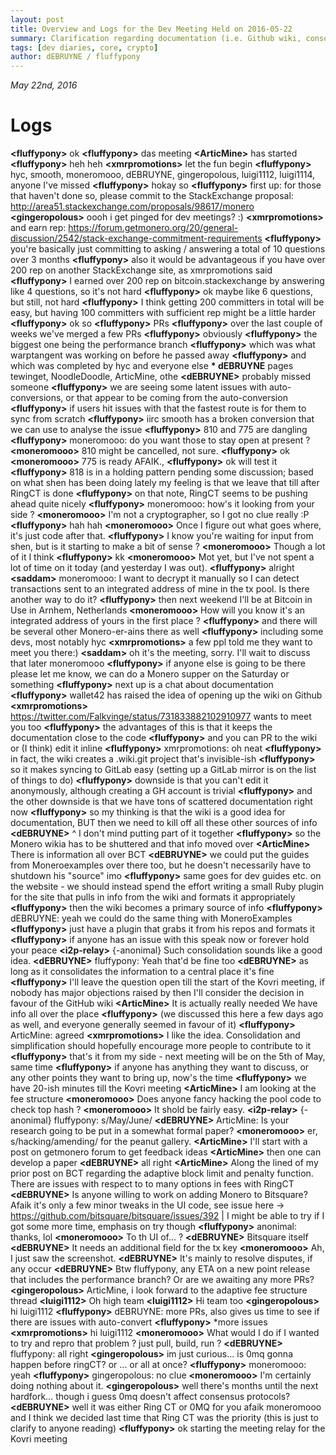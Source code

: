 ```yaml
---
layout: post
title: Overview and Logs for the Dev Meeting Held on 2016-05-22
summary: Clarification regarding documentation (i.e. Github wiki, consolidating information), bit on Ring CT, discussion of open PRs
tags: [dev diaries, core, crypto]
author: dEBRUYNE / fluffypony
---
```


*May 22nd, 2016*

# Logs

**\<fluffypony>** ok
**\<fluffypony>** das meeting
**\<ArticMine>** has started
**\<fluffypony>** heh heh
**\<xmrpromotions>** let the fun begin
**\<fluffypony>** hyc, smooth, moneromooo, dEBRUYNE, gingeropolous, luigi1112, luigi1114, anyone I've missed
**\<fluffypony>** hokay so
**\<fluffypony>** first up: for those that haven't done so, please commit to the StackExchange proposal: http://area51.stackexchange.com/proposals/98617/monero
**\<gingeropolous>** oooh i get pinged for dev meetings? :)
**\<xmrpromotions>** and earn rep: https://forum.getmonero.org/20/general-discussion/2542/stack-exchange-commitment-requirements
**\<fluffypony>** you're basically just committing to asking / answering a total of 10 questions over 3 months
**\<fluffypony>** also it would be advantageous if you have over 200 rep on another StackExchange site, as xmrpromotions said
**\<fluffypony>** I earned over 200 rep on bitcoin.stackexchange by answering like 4 questions, so it's not hard
**\<fluffypony>** ok maybe like 6 questions, but still, not hard
**\<fluffypony>** I think getting 200 committers in total will be easy, but having 100 committers with sufficient rep might be a little harder
**\<fluffypony>** ok so
**\<fluffypony>** PRs
**\<fluffypony>** over the last couple of weeks we've merged a few PRs
**\<fluffypony>** obviously
**\<fluffypony>** the biggest one being the performance branch
**\<fluffypony>** which was what warptangent was working on before he passed away
**\<fluffypony>** and which was completed by hyc and everyone else
**\* dEBRUYNE** pages tewinget, NoodleDoodle, ArticMine, othe
**\<dEBRUYNE>** probably missed someone
**\<fluffypony>** we are seeing some latent issues with auto-conversions, or that appear to be coming from the auto-conversion
**\<fluffypony>** if users hit issues with that the fastest route is for them to sync from scratch
**\<fluffypony>** iirc smooth has a broken conversion that we can use to analyse the issue
**\<fluffypony>** 810 and 775 are dangling
**\<fluffypony>** moneromooo: do you want those to stay open at present ?
**\<moneromooo>** 810 might be cancelled, not sure.
**\<fluffypony>** ok
**\<moneromooo>** 775 is ready AFAIK.,
**\<fluffypony>** ok will test it
**\<fluffypony>** 818 is in a holding pattern pending some discussion; based on what shen has been doing lately my feeling is that we leave that till after RingCT is done
**\<fluffypony>** on that note, RingCT seems to be pushing ahead quite nicely
**\<fluffypony>** moneromooo: how's it looking from your side ?
**\<moneromooo>** I'm not a cryptographer, so I got no clue really :P
**\<fluffypony>** hah hah
**\<moneromooo>** Once I figure out what goes where, it's just code after that.
**\<fluffypony>** I know you're waiting for input from shen, but is it starting to make a bit of sense ?
**\<moneromooo>** Though a lot of it I think
**\<fluffypony>** kk
**\<moneromooo>** Mot yet, but I've not spent a lot of time on it today (and yesterday I was out).
**\<fluffypony>** alright
**\<saddam>** moneromooo: I want to decrypt it manually so I can detect transactions sent to an integrated address of mine in the tx pool. Is there another way to do it?
**\<fluffypony>** then next weekend I'll be at Bitcoin in Use in Arnhem, Netherlands
**\<moneromooo>** How will you know it's an integrated address of yours in the first place ?
**\<fluffypony>** and there will be several other Monero-er-ains there as well
**\<fluffypony>** including some devs, most notably hyc
**\<xmrpromotions>** a few ppl told me they want to meet you there:)
**\<saddam>** oh it's the meeting, sorry. I'll wait to discuss that later moneromooo
**\<fluffypony>** if anyone else is going to be there please let me know, we can do a Monero supper on the Saturday or something
**\<fluffypony>** next up is a chat about documentation
**\<fluffypony>** wallet42 has raised the idea of opening up the wiki on Github
**\<xmrpromotions>** https://twitter.com/Falkvinge/status/731833882102910977 wants to meet you too
**\<fluffypony>** the advantages of this is that it keeps the documentation close to the code
**\<fluffypony>** and you can PR to the wiki or (I think) edit it inline
**\<fluffypony>** xmrpromotions: oh neat
**\<fluffypony>** in fact, the wiki creates a .wiki.git project that's invisible-ish
**\<fluffypony>** so it makes syncing to GitLab easy (setting up a GitLab mirror is on the list of things to do)
**\<fluffypony>** downside is that you can't edit it anonymously, although creating a GH account is trivial
**\<fluffypony>** and the other downside is that we have tons of scattered documentation right now
**\<fluffypony>** so my thinking is that the wiki is a good idea for documentation, BUT then we need to kill off all these other sources of info
**\<dEBRUYNE>** ^ I don't mind putting part of it together
**\<fluffypony>** so the Monero wikia has to be shuttered and that info moved over
**\<ArticMine>** There is information all over BCT
**\<dEBRUYNE>** we could put the guides from Moneroexamples over there too, but he doesn't necessarily have to shutdown his "source" imo
**\<fluffypony>** same goes for dev guides etc. on the website - we should instead spend the effort writing a small Ruby plugin for the site that pulls in info from the wiki and formats it appropriately
**\<fluffypony>** then the wiki becomes a primary source of info
**\<fluffypony>** dEBRUYNE: yeah we could do the same thing with MoneroExamples
**\<fluffypony>** just have a plugin that grabs it from his repos and formats it
**\<fluffypony>** if anyone has an issue with this speak now or forever hold your peace
**\<i2p-relay>** {-anonimal} Such consolidation sounds like a good idea.
**\<dEBRUYNE>** fluffypony: Yeah that'd be fine too
**\<dEBRUYNE>** as long as it consolidates the information to a central place it's fine
**\<fluffypony>** I'll leave the question open till the start of the Kovri meeting, if nobody has major objections raised by then I'll consider the decision in favour of the GitHub wiki
**\<ArticMine>** It is actually really needed We have info all over the place
**\<fluffypony>** (we discussed this here a few days ago as well, and everyone generally seemed in favour of it)
**\<fluffypony>** ArticMine: agreed
**\<xmrpromotions>** I like the idea. Consolidation and simplification should hopefully encourage more people to contribute to it
**\<fluffypony>** that's it from my side - next meeting will be on the 5th of May, same time
**\<fluffypony>** if anyone has anything they want to discuss, or any other points they want to bring up, now's the time
**\<fluffypony>** we have 20-ish minutes till the Kovri meeting
**\<ArticMine>** I am looking at the fee structure
**\<moneromooo>** Does anyone fancy hacking the pool code to check top hash ?
**\<moneromooo>** It shold be fairly easy.
**\<i2p-relay>** {-anonimal} fluffypony: s/May/June/
**\<dEBRUYNE>** ArticMine: Is your research going to be put in a somewhat formal paper?
**\<moneromooo>** er, s/hacking/amending/ for the peanut gallery.
**\<ArticMine>** I'll start with a post on getmonero forum to get feedback ideas
**\<ArticMine>** then one can develop a paper
**\<dEBRUYNE>** all right
**\<ArticMine>** Along the lined of my prior post on BCT regarding the adaptive block limit and penalty function. There are issues with respect to to many options in fees with RingCT
**\<dEBRUYNE>** Is anyone willing to work on adding Monero to Bitsquare? Afaik it's only a few minor tweaks in the UI code, see issue here -> https://github.com/bitsquare/bitsquare/issues/392 | I might be able to try if I got some more time, emphasis on try though
**\<fluffypony>** anonimal: thanks, lol
**\<moneromooo>** To th UI of... ?
**\<dEBRUYNE>** Bitsquare itself
**\<dEBRUYNE>** It needs an additional field for the tx key
**\<moneromooo>** Ah, I just saw the screenshot.
**\<dEBRUYNE>** It's mainly to resolve disputes, if any occur
**\<dEBRUYNE>** Btw fluffypony, any ETA on a new point release that includes the performance branch? Or are we awaiting any more PRs?
**\<gingeropolous>** ArticMine, i look forward to the adaptive fee structure thread
**\<luigi1112>** Oh high team
**\<luigi1112>** Hi team too
**\<gingeropolous>** hi luigi1112
**\<fluffypony>** dEBRUYNE: more PRs, also gives us time to see if there are issues with auto-convert
**\<fluffypony>** *more issues
**\<xmrpromotions>** hi luigi1112
**\<moneromooo>** What would I do if I wanted to try and repro that problem ? just pull, build, run ?
**\<dEBRUYNE>** fluffypony: all right
**\<gingeropolous>** im just curious... is 0mq gonna happen before ringCT? or ... or all at once?
**\<fluffypony>** moneromooo: yeah
**\<fluffypony>** gingeropolous: no clue
**\<moneromooo>** I'm certainly doing nothing about it.
**\<gingeropolous>** well there's months until the next hardfork... though i guess 0mq doesn't affect consensus protocols?
**\<dEBRUYNE>** well it was either Ring CT or 0MQ for you afaik moneromooo and I think we decided last time that Ring CT was the priority (this is just to clarify to anyone reading)
**\<fluffypony>** ok starting the meeting relay for the Kovri meeting